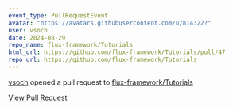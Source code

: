 ```yaml
---
event_type: PullRequestEvent
avatar: "https://avatars.githubusercontent.com/u/814322?"
user: vsoch
date: 2024-08-29
repo_name: flux-framework/Tutorials
html_url: https://github.com/flux-framework/Tutorials/pull/47
repo_url: https://github.com/flux-framework/Tutorials
---
```


<a href='https://github.com/vsoch' target='_blank'>vsoch</a> opened a pull request to <a href='https://github.com/flux-framework/Tutorials' target='_blank'>flux-framework/Tutorials</a>

<a href='https://github.com/flux-framework/Tutorials/pull/47' target='_blank'>View Pull Request</a>